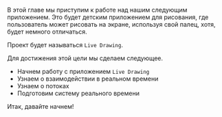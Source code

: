 В этой главе мы приступим к работе над нашим следующим приложением. Это будет детским приложением для рисования, где пользователь может рисовать на экране, используя свой палец, хотя, будет немного отличаться. 
<!-- Линии, которые рисует пользователь, будут состоять из систем частиц, которые взрываются на тысячи частей.  -->
Проект будет называться ```Live Drawing```.

Для достижения этой цели мы сделаем следующее.

- Начнем работу с приложением ```Live Drawing```
- Узнаем о взаимодействии в реальном времени
- Узнаем о потоках
- Подготовим систему реального времени

Итак, давайте начнем!

